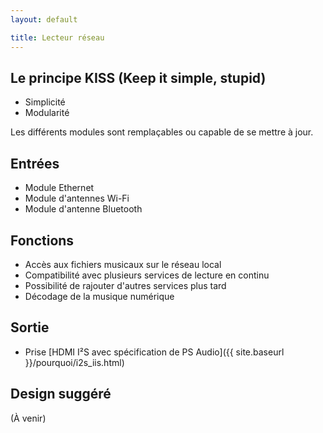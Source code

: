 ```yaml
---
layout: default

title: Lecteur réseau
---
```


<div class="container">

## Le principe KISS (Keep it simple, stupid)

* Simplicité
* Modularité

Les différents modules sont remplaçables ou capable de se mettre à jour.

## Entrées

* Module Ethernet
* Module d'antennes Wi-Fi
* Module d'antenne Bluetooth

## Fonctions

* Accès aux fichiers musicaux sur le réseau local
* Compatibilité avec plusieurs services de lecture en continu
* Possibilité de rajouter d'autres services plus tard
* Décodage de la musique numérique

## Sortie

* Prise [HDMI I²S avec spécification de PS Audio]({{ site.baseurl }}/pourquoi/i2s_iis.html)

## Design suggéré

(À venir)

</div>
